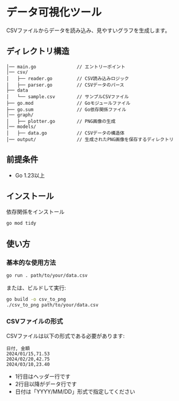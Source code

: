 # データ可視化ツール 

CSVファイルからデータを読み込み、見やすいグラフを生成します。


## ディレクトリ構造

```
│── main.go               // エントリーポイント
│── csv/
│   ├── reader.go         // CSV読み込みロジック
│   ├── parser.go         // CSVデータのパース
├── data
│   └── sample.csv        // サンプルCSVファイル
├── go.mod                // Goモジュールファイル
├── go.sum                // Go依存関係ファイル
│── graph/
│   ├── plotter.go        // PNG画像の生成
│── models/
│   ├── data.go           // CSVデータの構造体
│── output/               // 生成されたPNG画像を保存するディレクトリ

```

## 前提条件

- Go 1.23以上

## インストール

依存関係をインストール
```bash
go mod tidy
```

## 使い方

### 基本的な使用方法

```bash
go run . path/to/your/data.csv
```

または、ビルドして実行:

```bash
go build -o csv_to_png
./csv_to_png path/to/your/data.csv
```

### CSVファイルの形式

CSVファイルは以下の形式である必要があります:

```csv
日付, 金額
2024/01/15,71.53
2024/02/20,42.75
2024/03/10,23.40
```

- 1行目はヘッダー行です
- 2行目以降がデータ行です
- 日付は「YYYY/MM/DD」形式で指定してください
